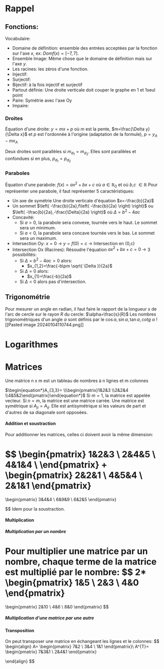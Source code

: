 
# Rappel

## Fonctions:

Vocabulaire:
- Domaine de définition: ensemble des entrées acceptées par la fonction sur l'axe $x$, ex: $Dom f(x) = [-7,7]$.
- Ensemble Image: Même chose que le domaine de définition mais sur l'axe $y$.
- Les racines: les zéros d'une fonction.
- Injectif: 
- Surjectif: 
- Bijectif: à la fois injectif et surjectif
- Partout définie: Une droite verticale doit couper le graphe en 1 et 1seul point
- Paire: Symétrie avec l'axe Oy
- Impaire:
### Droites
Équation d'une droite: $y=mx+p$
où $m$ est la pente, $m=\frac{\Delta y}{\Delta x}$
et $p$ est l'ordonnée à l'origine (adaptation de la formule), $p=y_{A}-mx_{A}$

Deux droites sont parallèles si $m_{d_{1}}=m_{d_{2}}$. Elles sont parallèles et confondues si en plus, $p_{d_{1}}=p_{d_{2}}$

### Paraboles
Équation d'une parabole: $f(x)=ax^2+bx+c$ où $a\in \mathbb{R}_{0}$ et où $b$,$c$ $\in \mathbb{R}$
Pour représenter une parabole, il faut représenter 5 caractéristiques:
- Un axe de symétrie
	Une droite verticale d'équation $x=-\frac{b}{2a}$
- Un sommet
	$\left( -\frac{b}{2a},f\left( -\frac{b}{2a} \right) \right)$ ou $\left(  -\frac{b}{2a},-\frac{\Delta}{2a} \right)$ où $\Delta=b^{2}-4ac$
- Concavité:
	- Si $a>0$, la parabole sera convexe, tournée vers le haut. Le sommet sera un minimum.
	- Si $a<0$, la parabole sera concave tournée vers le bas. Le sommet sera un maximum.
- Intersection Oy:
	$x=0$ -> $y=f(0)=c$ -> Intersection en (0,c)
- Intersection Ox (Racines):
	Résoudre l'équation $ax^{2}+bx+c=0$ -> 3 possibilités:
	- Si $\Delta=b^{2}-4ac> 0$ alors:
		- $x_{1,2}=\frac{-b\pm \sqrt{ \Delta }}{2a}$
	- Si $\Delta=0$ alors:
		- $x_{1}=\frac{-b}{2a}$
	- Si $\Delta < 0$ alors pas d'intersection.



## Trigonométrie

Pour mesurer un angle en radian, il faut faire le rapport de la longueur $s$ de l'arc de cercle sur le rayon $R$ du cercle: $\alpha=\frac{s}{R}$
Les nombres trigonométriques d'un angle $\alpha$ sont définis par le $\cos \alpha, \sin \alpha,\tan \alpha,cotg\ \alpha$
![[Pasted image 20240104110744.png]]

# Logarithmes



# Matrices

Une matrice n x m est un tableau de nombres à n lignes et m colonnes

$\begin{equation*}A_{3,3}=  \\\begin{pmatrix}1&2&3 \\2&2&4 \\4&5&2\end{pmatrix}\end{equation*}$
Si $m=1$, la matrice est appelée vecteur.
Si $n=m$, la matrice est une matrice carrée.
Une matrice est symétrique si $A_{ji}=A_{ij}$.
Elle est antisymétrique si les valeurs de part et d'autres de sa diagonale sont opposées.

#### Addition et soustraction
Pour additionner les matrices, celles ci doivent avoir la même dimension:

$$
\begin{pmatrix}
1&2&3 \\
2&4&5 \\
4&1&4 \\ 
\end{pmatrix}
+
\begin{pmatrix}
2&2&1 \\
4&5&4 \\
2&1&1
\end{pmatrix}
=
\begin{pmatrix}
3&4&4 \\
6&9&9 \\
6&2&5
\end{pmatrix}

$$
Idem pour la soustraction.

#### Multiplication
##### Multiplication par un nombre
Pour multiplier une matrice par un nombre, chaque terme de la matrice est multiplié par le nombre:
$$
2*
\begin{pmatrix}
1&5 \\
2&3 \\
4&0
\end{pmatrix}
=
\begin{pmatrix}
2&10 \\
4&6 \\
8&0
\end{pmatrix}
$$
##### Multiplication d'une matrice par une autre




#### Transposition
On peut transposer une matrice en échangeant les lignes et le colonnes:
$$
\begin{align}
A=
\begin{pmatrix}
7&2 \\
3&4 \\
1&1
\end{pmatrix}\\
A^{T}=
\begin{pmatrix}
7&3&1 \\
2&4&1
\end{pmatrix}

\end{align}
$$



